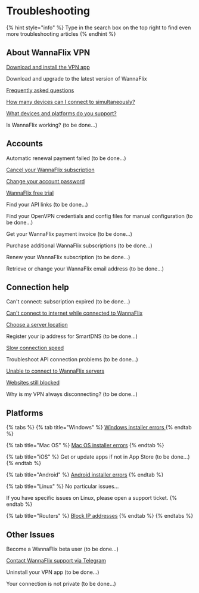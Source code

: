 # Troubleshooting

{% hint style="info" %}
Type in the search box on the top right to find even more troubleshooting articles
{% endhint %}

## About WannaFlix VPN

[Download and install the VPN app](download-and-install-the-vpn-app.md)

Download and upgrade to the latest version of WannaFlix

[Frequently asked questions](../../faq/)

[How many devices can I connect to simultaneously?](../../faq/#how-many-devices-can-be-connected-to-wannaflix-simultaneously) 

[What devices and platforms do you support?](../../faq/#what-devices-and-platforms-do-you-support)

Is WannaFlix working? \(to be done...\)

## Accounts

Automatic renewal payment failed \(to be done...\)

[Cancel your WannaFlix subscription](../../faq/#how-do-i-cancel-my-subscription)

[Change your account password](../your-account-and-subscription.md#how-can-i-reset-my-account-password)

[WannaFlix free trial](https://wannaflix.com/cart.php?pid=36&billingcycle=10)

Find your API links \(to be done...\)

Find your OpenVPN credentials and config files for manual configuration \(to be done...\)

Get your WannaFlix payment invoice \(to be done...\)

Purchase additional WannaFlix subscriptions \(to be done...\)

Renew your WannaFlix subscription \(to be done...\)

Retrieve or change your WannaFlix email address \(to be done...\)

## Connection help

Can't connect: subscription expired \(to be done...\)

[Can't connect to internet while connected to WannaFlix](../connection-issues.md#unable-to-connect-to-any-servers)

[Choose a server location](../../optimizing-your-vpn.md)

Register your ip address for SmartDNS \(to be done...\)

[Slow connection speed](../connection-issues.md#slow-connection-speed)

Troubleshoot API connection problems \(to be done...\)

[Unable to connect to WannaFlix servers](../connection-issues.md#cant-connect-to-internet-when-vpn-is-connected)

[Websites still blocked](../connection-issues.md#website-still-blocked)

Why is my VPN always disconnecting? \(to be done...\)

## Platforms

{% tabs %}
{% tab title="Windows" %}
[Windows installer errors ](../installation-issues.md#windows)
{% endtab %}

{% tab title="Mac OS" %}
[Mac OS installer errors](../installation-issues.md#mac)
{% endtab %}

{% tab title="iOS" %}
Get or update apps if not in App Store \(to be done...\)
{% endtab %}

{% tab title="Android" %}
[Android installer errors](../installation-issues.md#android)
{% endtab %}

{% tab title="Linux" %}
No particular issues...

If you have specific issues on Linux, please open a support ticket.
{% endtab %}

{% tab title="Routers" %}
[Block IP addresses](../../routers/smartdns/block-public-dns.md) 
{% endtab %}
{% endtabs %}

## Other Issues

Become a WannaFlix beta user \(to be done...\)

[Contact WannaFlix support via Telegram](https://t.me/wannaflixvpn)

Uninstall your VPN app \(to be done...\)

Your connection is not private \(to be done...\)



